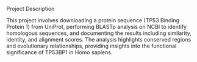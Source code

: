Project Description

This project involves downloading a protein sequence (TP53 Binding Protein 1) from UniProt, performing BLASTp analysis on NCBI to identify homologous sequences, and documenting the results including similarity, identity, and alignment scores. The analysis highlights conserved regions and evolutionary relationships, providing insights into the functional significance of TP53BP1 in Homo sapiens.